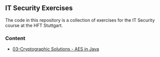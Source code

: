 ## IT Security Exercises
The code in this repository is a collection of exercises for the IT Security course at the HFT Stuttgart.
### Content
- [03-Cryptographic Solutions - AES in Java](/src/main/java/de/hft/AESTask.java)
